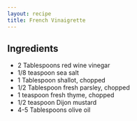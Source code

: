 ```yaml
---
layout: recipe
title: French Vinaigrette
---
```


## Ingredients

*  2 Tablespoons red wine vinegar
* 1/8 teaspoon sea salt
* 1 Tablespoon shallot, chopped
* 1/2 Tablespoon  fresh parsley, chopped
* 1 teaspoon fresh thyme, chopped
* 1/2 teaspoon Dijon mustard
* 4-5 Tablespoons olive oil